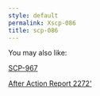```yaml
---
style: default
permalink: Xscp-086
title: scp-086
---
```

You may also like:

[SCP-967](http://scp-wiki.net/scp-967)

[After Action Report 2272'](http://scp-wiki.net/after-action-2272)

